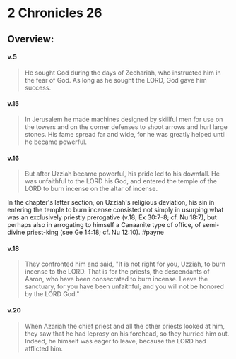 # 2 Chronicles 26

## Overview:


#### v.5
>He sought God during the days of Zechariah, who instructed him in the fear of God. As long as he sought the LORD, God gave him success.

#### v.15
>In Jerusalem he made machines designed by skillful men for use on the towers and on the corner defenses to shoot arrows and hurl large stones. His fame spread far and wide, for he was greatly helped until he became powerful.

#### v.16
>But after Uzziah became powerful, his pride led to his downfall. He was unfaithful to the LORD his God, and entered the temple of the LORD to burn incense on the altar of incense.

In the chapter's latter section, on Uzziah's religious deviation, his sin in entering the temple to burn incense consisted not simply in usurping what was an exclusively priestly prerogative (v.18; Ex 30:7-8; cf. Nu 18:7), but perhaps also in arrogating to himself a Canaanite type of office, of semi-divine priest-king (see Ge 14:18; cf. Nu 12:10).
#payne 

#### v.18
>They confronted him and said, "It is not right for you, Uzziah, to burn incense to the LORD. That is for the priests, the descendants of Aaron, who have been consecrated to burn incense. Leave the sanctuary, for you have been unfaithful; and you will not be honored by the LORD God."

#### v.20
>When Azariah the chief priest and all the other priests looked at him, they saw that he had leprosy on his forehead, so they hurried him out. Indeed, he himself was eager to leave, because the LORD had afflicted him.






